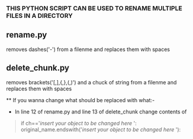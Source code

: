 ### THIS PYTHON SCRIPT CAN BE USED TO RENAME MULTIPLE FILES IN A DIRECTORY



## rename.py 
removes dashes('-') from a filenme and replaces them with spaces


## delete_chunk.py 
removes brackets('[,],{,},(,)') and a chuck of string from a filenme and replaces them with spaces


** If you wanna change what should be replaced with what:- 

- In line 12 of rename.py and line 13 of delete_chunk change contents of 

> if ch=='_insert your object to be changed here_ ':  
>	original_name.endswith('_insert your object to be changed here_ '):
